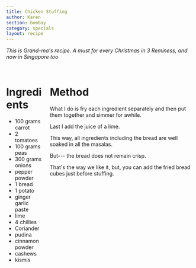 ```yaml
---
title: Chicken Stuffing
author: Karen
section: bombay
category: specials
layout: recipe
---
```

_This is Grand-ma's recipe. A must for every Christmas in 3 Reminess, and now in Singapore too_

<br>
<div class='columns'> <div class='column is-one-third p-3' markdown='1'>

# Ingredients



* 100 grams carrot
* 2 tomatoes
* 100 grams peas 
* 300 grams onions 
* pepper powder 
* 1 bread 
* 1 potato 
* ginger garlic paste 
* lime 
* 4 chillies 
* Coriander
* pudina 
* cinnamon powder
* cashews 
* kismis 



</div> <div class='column is-two-thirds p-3' markdown='1'>

# Method

What I do is fry each ingredient separately and then put them together and simmer for awhile.

Last I add the juice of a lime. 
 
This way, all ingredients including the bread are well soaked in all the masalas. 

But--- the bread does not remain crisp.

That's the way we like it, but, you can add the fried bread cubes just before stuffing.




</div> </div>
